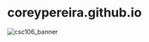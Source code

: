 # coreypereira.github.io
![csc106_banner](https://user-images.githubusercontent.com/113155118/189382633-700d1d37-fdb8-46f5-8099-f13199dc059e.jpg)
